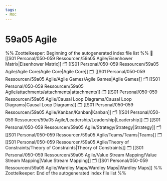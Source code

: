 ```yaml
---
tags: 
- MOC
---
```

# 59a05 Agile



%% Zoottelkeeper: Beginning of the autogenerated index file list  %%
📄 [[S01 Personal/050-059 Ressourcen/59a05 Agile/Eisenhower Matrix|Eisenhower Matrix]]
🗂️ [[S01 Personal/050-059 Ressourcen/59a05 Agile/Agile Core/Agile Core|Agile Core]]
🗂️ [[S01 Personal/050-059 Ressourcen/59a05 Agile/Agile Games/Agile Games|Agile Games]]
🗂️ [[S01 Personal/050-059 Ressourcen/59a05 Agile/attachments/attachments|attachments]]
🗂️ [[S01 Personal/050-059 Ressourcen/59a05 Agile/Causal Loop Diagrams/Causal Loop Diagrams|Causal Loop Diagrams]]
🗂️ [[S01 Personal/050-059 Ressourcen/59a05 Agile/Kanban/Kanban|Kanban]]
🗂️ [[S01 Personal/050-059 Ressourcen/59a05 Agile/Leadership/Leadership|Leadership]]
🗂️ [[S01 Personal/050-059 Ressourcen/59a05 Agile/Strategy/Strategy|Strategy]]
🗂️ [[S01 Personal/050-059 Ressourcen/59a05 Agile/Teams/Teams|Teams]]
🗂️ [[S01 Personal/050-059 Ressourcen/59a05 Agile/Theory of Constraints/Theory of Constraints|Theory of Constraints]]
🗂️ [[S01 Personal/050-059 Ressourcen/59a05 Agile/Value Stream Mapping/Value Stream Mapping|Value Stream Mapping]]
🗂️ [[S01 Personal/050-059 Ressourcen/59a05 Agile/Wardley Maps/Wardley Maps|Wardley Maps]]
%% Zoottelkeeper: End of the autogenerated index file list  %%

